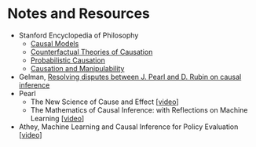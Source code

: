 # Notes and Resources

- Stanford Encyclopedia of Philosophy
    - [Causal Models](https://plato.stanford.edu/entries/causal-models/)
    - [Counterfactual Theories of Causation](https://plato.stanford.edu/entries/causation-counterfactual/)
    - [Probabilistic Causation](https://plato.stanford.edu/entries/causation-probabilistic/#GrapCausMode)
    - [Causation and Manipulability](https://plato.stanford.edu/entries/causation-mani/)
- Gelman, [Resolving disputes between J. Pearl and D. Rubin on causal inference](https://statmodeling.stat.columbia.edu/2009/07/05/disputes_about/)
- Pearl
    - The New Science of Cause and Effect [[video](https://www.youtube.com/watch?v=ZaPV1OSEpHw)]
    - The Mathematics of Causal Inference: with Reflections on Machine Learning [[video](https://www.youtube.com/watch?time_continue=206&v=bcRl7sXR1hE)]
- Athey, Machine Learning and Causal Inference for Policy Evaluation [[video](https://www.youtube.com/watch?v=Yx6qXM_rfKQ)]
